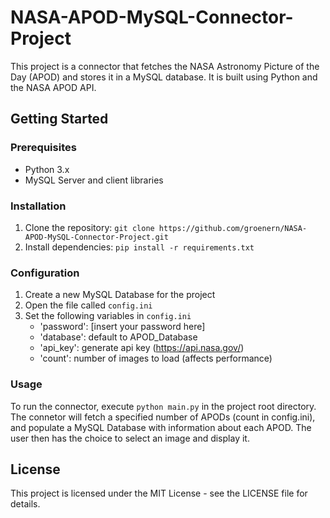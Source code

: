 # NASA-APOD-MySQL-Connector-Project
This project is a connector that fetches the NASA Astronomy Picture of the Day (APOD) and stores it in a MySQL database. It is built using Python and the NASA APOD API.

## Getting Started
### Prerequisites
- Python 3.x
- MySQL Server and client libraries

### Installation
1. Clone the repository: `git clone https://github.com/groenern/NASA-APOD-MySQL-Connector-Project.git`
2. Install dependencies: `pip install -r requirements.txt`

### Configuration
1. Create a new MySQL Database for the project
2. Open the file called `config.ini`
3. Set the following variables in `config.ini`
   - 'password': [insert your password here]
   - 'database': default to APOD_Database
   - 'api_key': generate api key (https://api.nasa.gov/)
   - 'count': number of images to load (affects performance)
 
 ### Usage
 To run the connector, execute `python main.py` in the project root directory. The connetor will fetch a specified number of APODs (count in config.ini), and populate a MySQL Database with information about each APOD. The user then has the choice to select an image and display it.

## License
This project is licensed under the MIT License - see the LICENSE file for details.
